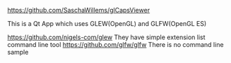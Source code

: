 https://github.com/SaschaWillems/glCapsViewer

This is a Qt App which uses GLEW(OpenGL) and GLFW(OpenGL ES) 

https://github.com/nigels-com/glew They have simple extension list command line tool
https://github.com/glfw/glfw There is no command line sample